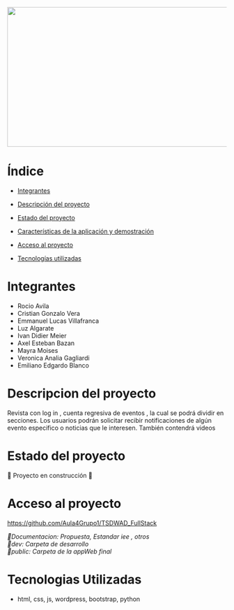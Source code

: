 <p> <img align"right" src = "https://github.com/Aula4Grupo1/TSDWAD_FullStack/blob/main/Documentacion/GIFT/Presentaci%C3%B3n1.gif" width = "1000" height ="320" </p>

# Índice

* [Integrantes](#Integrantes)

* [Descripción del proyecto](#Descripción-del-proyecto)

* [Estado del proyecto](#Estado-del-proyecto)

* [Características de la aplicación y demostración](#Características-de-la-aplicación-y-demostración)

* [Acceso al proyecto](#acceso-proyecto)

* [Tecnologías utilizadas](#tecnologías-utilizadas)


# Integrantes

* Rocio Avila  
* Cristian Gonzalo Vera
* Emmanuel Lucas Villafranca
* Luz Algarate
* Ivan Didier Meier
* Axel Esteban Bazan
* Mayra Moises
* Veronica Analia Gagliardi
* Emiliano Edgardo Blanco

# Descripcion del proyecto

Revista con log in , cuenta regresiva de eventos , la cual se podrá dividir en secciones. Los usuarios podrán solicitar recibir notificaciones de algún evento especifico o noticias que le interesen. También contendrá videos 

# Estado del proyecto

:construction: Proyecto en construcción :construction:

# Acceso al proyecto 

 https://github.com/Aula4Grupo1/TSDWAD_FullStack
 
 <em> 📁Documentacion:  Propuesta, Estandar iee , otros                                                            
      📁dev:            Carpeta de desarrollo                                                                           
      📁public:         Carpeta de la appWeb final                                                      
</em>

# Tecnologias Utilizadas
* html, css, js, wordpress, bootstrap, python


